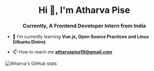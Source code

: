 <h1 align="center">Hi 👋, I'm Atharva Pise</h1>
<h3 align="center">Currently, A Frontend Developer Intern from India</h3>

- 🌱 I’m currently learning **Vue.js, Open Source Practices and Linux (Ubuntu Distro)**

- 📫 How to reach me **atharvapise19@gmail.com**

![Atharva's GitHub stats](https://github-readme-stats.vercel.app/api?username=piseatharva&theme=chartreuse-dark&show_icons=true)
